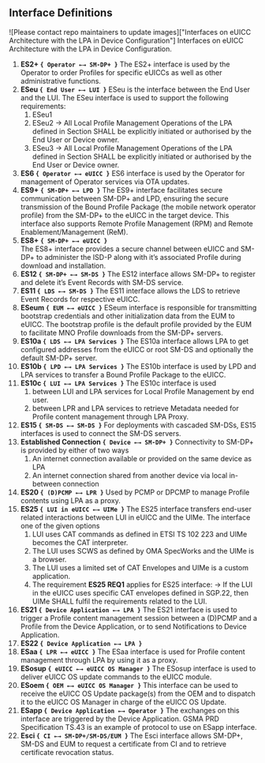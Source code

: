 ## Interface Definitions

![Please contact repo maintainers to update images]["Interfaces on eUICC Architecture with the LPA in Device Configuration"]
Interfaces on eUICC Architecture with the LPA in Device Configuration.

1. **ES2+ `{ Operator ←→ SM-DP+ }`**
The ES2+ interface is used by the Operator to order Profiles for specific eUICCs as well as other administrative functions.
2. **ESeu `{ End User ←→ LUI }`**
ESeu is the interface between the End User and the LUI. The ESeu interface is used to support the following requirements:
    1. ESeu1
    2. ESeu2 → All Local Profile Management Operations of the LPA defined in Section SHALL be explicitly initiated or authorised by the End User or Device owner.
    3. ESeu3 → All Local Profile Management Operations of the LPA defined in Section SHALL be explicitly initiated or authorised by the End User or Device owner.
3. **ES6 `{ Operator ←→ eUICC }`** 
ES6 interface is used by the Operator for management of Operator services via OTA updates.
4. **ES9+ `{ SM-DP+ ←→ LPD }`**
The ES9+ interface facilitates secure communication between SM-DP+ and LPD, ensuring the secure transmission of the Bound Profile Package (the mobile network operator profile) from the SM-DP+ to the eUICC in the target device. This interface also supports Remote Profile Management (RPM) and Remote Enablement/Management (ReM).
5. **ES8+ `{ SM-DP+ ←→ eUICC }`**   
The ES8+ interface provides a secure channel between eUICC and SM-DP+ to administer the ISD-P along with it’s associated Profile during download and installation.
6. **ES12 `{ SM-DP+ ←→ SM-DS }`**
The ES12 interface allows SM-DP+ to register and delete it’s Event Records with SM-DS service.
7. **ES11 `{ LDS ←→ SM-DS }`**
The ES11 interface allows the LDS to retrieve Event Records for respective eUICC.
8. **ESeum `{ EUM ←→ eUICC }`**
ESeum interface is responsible for transmitting bootstrap credentials and other initialization data from the EUM to eUICC. The bootstrap profile is the default profile provided by the EUM to facilitate MNO Profile downloads from the SM-DP+ servers.
9. **ES10a `{ LDS ←→ LPA Services }`** 
The ES10a interface allows LPA to get configured addresses from the eUICC or root SM-DS and optionally the default SM-DP+ server.
10. **ES10b `{ LPD ←→ LPA Services }`**
The ES10b interface is used by LPD and LPA services to transfer a Bound Profile Package to the eUICC.
11. **ES10c `{ LUI ←→ LPA Services }`**
The ES10c interface is used
    1. between LUI and LPA services for Local Profile Management by end user.
    2. between LPR and LPA services to retrieve Metadata needed for Profile content management through LPA Proxy.
12. **ES15 `{ SM-DS ←→ SM-DS }`**
For deployments with cascaded SM-DSs, ES15 interfaces is used to connect the SM-DS servers.
13. **Established Connection `{ Device ←→ SM-DP+ }`**
Connectivity to SM-DP+ is provided by either of two ways
    1. An internet connection available or provided on the same device as LPA
    2. An internet connection shared from another device via local in-between connection
14. **ES20 `{ (D)PCMP ←→ LPR }`**
Used by PCMP or DPCMP to manage Profile contents using LPA as a proxy.
15. **ES25 `{ LUI in eUICC ←→ UIMe }`**
The ES25 interface transfers end-user related interactions between LUI in eUICC and the UIMe. The interface one of the given options
    1. LUI uses CAT commands as defined in ETSI TS 102 223 and UIMe becomes the CAT interpreter.
    2. The LUI uses SCWS as defined by OMA SpecWorks and the UIMe is a browser.
    3. The LUI uses a limited set of CAT Envelopes and UIMe is a custom application.
    4. The requirement **ES25 REQ1** applies for ES25 interface:
    → If the LUI in the eUICC uses specific CAT envelopes defined in SGP.22, then UIMe SHALL fulfil the requirements related to the LUI.
16. **ES21 `{ Device Application ←→ LPA }`**
The ES21 interface is used to trigger a Profile content management session between a (D)PCMP and a Profile from the Device Application, or to send Notifications to Device Application.
17. **ES22 `{ Device Application ←→ LPA }`**
18. **ESaa `{ LPR ←→ eUICC }`**
The ESaa interface is used for Profile content management through LPA by using it as a proxy.
19. **ESosup `{ eUICC ←→ eUICC OS Manager }`**
The ESosup interface is used to deliver eUICC OS update commands to the eUICC module.
20. **ESoem `{ OEM ←→ eUICC OS Manager }`**
This interface can be used to receive the eUICC OS Update package(s) from the OEM and to dispatch it to the eUICC OS Manager in charge of the eUICC OS Update.
21. **ESapp `{ Device Application ←→ Operator }`**
The exchanges on this interface are triggered by the Device Application. GSMA PRD Specification TS.43 is an example of protocol to use on ESapp interface.
22. **Esci `{ CI ←→ SM-DP+/SM-DS/EUM }`**
The Esci interface allows SM-DP+, SM-DS and EUM to request a certificate from CI and to retrieve certificate revocation status.
